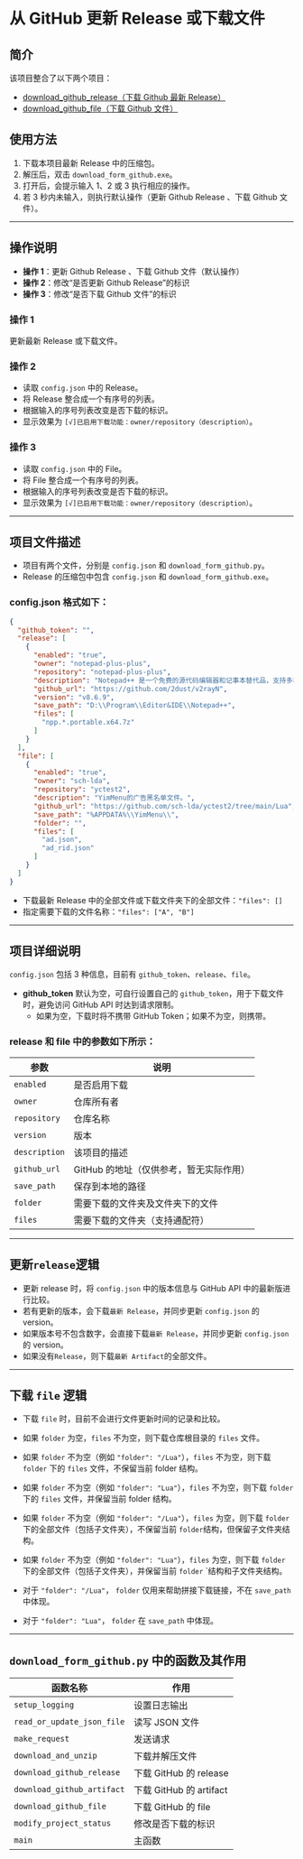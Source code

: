 # 从 GitHub 更新 Release 或下载文件

## 简介

该项目整合了以下两个项目：

- [download_github_release（下载 Github 最新 Release）](https://github.com/GB756980/download_github_release)
- [download_github_file（下载 Github 文件）](https://github.com/GB756980/download_github_file)

## 使用方法

1. 下载本项目最新 Release 中的压缩包。
2. 解压后，双击 `download_form_github.exe`。
3. 打开后，会提示输入 1、2 或 3 执行相应的操作。
4. 若 3 秒内未输入，则执行默认操作（更新 Github Release 、下载 Github 文件）。

---

## 操作说明

- **操作 1**：更新 Github Release 、下载 Github 文件（默认操作）
- **操作 2**：修改“是否更新 Github Release”的标识
- **操作 3**：修改“是否下载 Github 文件”的标识

### 操作 1

更新最新 Release 或下载文件。

### 操作 2

- 读取 `config.json` 中的 Release。
- 将 Release 整合成一个有序号的列表。
- 根据输入的序号列表改变是否下载的标识。
- 显示效果为 `[√]已启用下载功能：owner/repository（description）`。

### 操作 3

- 读取 `config.json` 中的 File。
- 将 File 整合成一个有序号的列表。
- 根据输入的序号列表改变是否下载的标识。
- 显示效果为 `[√]已启用下载功能：owner/repository（description）`。

---

## 项目文件描述

- 项目有两个文件，分别是 `config.json` 和 `download_form_github.py`。
- Release 的压缩包中包含 `config.json` 和 `download_form_github.exe`。

### config.json 格式如下：

```json
{
  "github_token": "",
  "release": [
    {
      "enabled": "true",
      "owner": "notepad-plus-plus",
      "repository": "notepad-plus-plus",
      "description": "Notepad++ 是一个免费的源代码编辑器和记事本替代品，支持多种编程语言和自然语言。",
      "github_url": "https://github.com/2dust/v2rayN",
      "version": "v8.6.9",
      "save_path": "D:\\Program\\Editor&IDE\\Notepad++",
      "files": [
        "npp.*.portable.x64.7z"
      ]
    }
  ],
  "file": [
    {
      "enabled": "true",
      "owner": "sch-lda",
      "repository": "yctest2",
      "description": "YimMenu的广告黑名单文件。",
      "github_url": "https://github.com/sch-lda/yctest2/tree/main/Lua",
      "save_path": "%APPDATA%\\YimMenu\\",
      "folder": "",
      "files": [
        "ad.json",
        "ad_rid.json"
      ]
    }
  ]
}
```

- 下载最新 Release 中的全部文件或下载文件夹下的全部文件：`"files": []`
- 指定需要下载的文件名称：`"files": ["A", "B"]`

---

## 项目详细说明

`config.json` 包括 3 种信息，目前有 `github_token`、`release`、`file`。

- **github_token** 默认为空，可自行设置自己的 `github_token`，用于下载文件时，避免访问 GitHub API 时达到请求限制。
    - 如果为空，下载时将不携带 GitHub Token；如果不为空，则携带。

### release 和 file 中的参数如下所示：

| 参数            | 说明                      |
|---------------|-------------------------|
| `enabled`     | 是否启用下载                  |
| `owner`       | 仓库所有者                   |
| `repository`  | 仓库名称                    |
| `version`     | 版本                      |
| `description` | 该项目的描述                  |
| `github_url`  | GitHub 的地址（仅供参考，暂无实际作用） |
| `save_path`   | 保存到本地的路径                |
| `folder`      | 需要下载的文件夹及文件夹下的文件        |
| `files`       | 需要下载的文件夹（支持通配符）         |

---

## 更新`release`逻辑

- 更新 release 时，将 `config.json` 中的版本信息与 GitHub API 中的最新版进行比较。
- 若有更新的版本，会下载`最新 Release`，并同步更新 `config.json` 的 version。
- 如果版本号不包含数字，会直接下载`最新 Release`，并同步更新 `config.json` 的 version。
- 如果没有`Release`，则下载`最新 Artifact`的全部文件。

---

## 下载 `file` 逻辑

- 下载 `file` 时，目前不会进行文件更新时间的记录和比较。
- 如果 `folder` 为空，`files` 不为空，则下载仓库根目录的 `files` 文件。
- 如果 `folder` 不为空（例如 `"folder": "/Lua"`），`files` 不为空，则下载 `folder` 下的 `files` 文件，不保留当前 folder 结构。
- 如果 `folder` 不为空（例如 `"folder": "Lua"`），`files` 不为空，则下载 `folder` 下的 `files` 文件，并保留当前 folder 结构。
- 如果 `folder` 不为空（例如 `"folder": "/Lua"`），`files` 为空，则下载 `folder` 下的全部文件（包括子文件夹），不保留当前
  `folder`结构，但保留子文件夹结构。
- 如果 `folder` 不为空（例如 `"folder": "Lua"`），`files` 为空，则下载 `folder` 下的全部文件（包括子文件夹），并保留当前
  `folder` `结构和子文件夹结构。

- 对于 `"folder": "/Lua"`， `folder` 仅用来帮助拼接下载链接，不在 `save_path` 中体现。

- 对于 `"folder": "Lua"`， `folder` 在 `save_path` 中体现。

---

## `download_form_github.py` 中的函数及其作用

| 函数名称                       | 作用                   |
|----------------------------|----------------------|
| `setup_logging`            | 设置日志输出               |
| `read_or_update_json_file` | 读写 JSON 文件           |
| `make_request`             | 发送请求                 |
| `download_and_unzip`       | 下载并解压文件              |
| `download_github_release`  | 下载 GitHub 的 release  |
| `download_github_artifact` | 下载 GitHub 的 artifact |
| `download_github_file`     | 下载 GitHub 的 file     |
| `modify_project_status`    | 修改是否下载的标识            |
| `main`                     | 主函数                  |